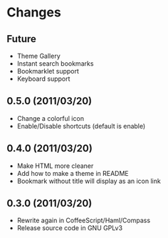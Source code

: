 Changes
=======

Future
------

* Theme Gallery
* Instant search bookmarks
* Bookmarklet support
* Keyboard support

0.5.0 (2011/03/20)
------------------

* Change a colorful icon
* Enable/Disable shortcuts (default is enable)

0.4.0 (2011/03/20)
------------------

* Make HTML more cleaner
* Add how to make a theme in README
* Bookmark without title will display as an icon link

0.3.0 (2011/03/20)
------------------

* Rewrite again in CoffeeScript/Haml/Compass
* Release source code in GNU GPLv3
